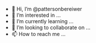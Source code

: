 - 👋 Hi, I’m @pattersonbereiwer
- 👀 I’m interested in ...
- 🌱 I’m currently learning ...
- 💞️ I’m looking to collaborate on ...
- 📫 How to reach me ...

<!---
pattersonbereiwer/pattersonbereiwer is a ✨ special ✨ repository because its `README.md` (this file) appears on your GitHub profile.
You can click the Preview link to take a look at your changes.
--->
